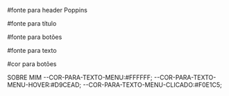 #fonte para header
Poppins

#fonte para título

#fonte para botões

#fonte para texto

#cor para botões

SOBRE MIM
--COR-PARA-TEXTO-MENU:#FFFFFF;
--COR-PARA-TEXTO-MENU-HOVER:#D9CEAD;
--COR-PARA-TEXTO-MENU-CLICADO:#F0E1C5;
